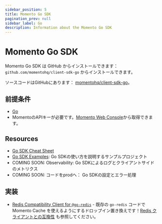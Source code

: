 ```yaml
---
sidebar_position: 5
title: Momento Go SDK
pagination_prev: null
sidebar_label: Go
description: Information about the Momento Go SDK
---
```


# Momento Go SDK

Momento Go SDK は GitHub からインストールできます： `github.com/momentohq/client-sdk-go` からインストールできます。

ソースコードはGitHubにあります： [momentohq/client-sdk-go](https://github.com/momentohq/client-sdk-go)。

## 前提条件

- [Go](https://go.dev/dl/)
- MomentoのAPIキーが必要です。[Momento Web Console](https://console.gomomento.com/)から取得できます。

## Resources

- [Go SDK Cheat Sheet](./cheat-sheet.mdx)
- [Go SDK Examples](https://github.com/momentohq/client-sdk-go/blob/main/examples/README.md): Go SDKの使い方を説明するサンプルプロジェクト
- COMING SOON: Observability: Go SDKによるログとクライアントサイドのメトリクス
- COMING SOON: コードをprodへ： Go SDKの設定とエラー処理

## 実装

- [Redis Compatibility Client for `@go-redis`](https://github.com/momentohq/momento-go-redis-client) - 既存の `go-redis` コードで Momento Cache を使えるようにするドロップイン置き換えです！[Redis クライアントとの互換性](./../../integrations/redis-client-compatibility.md) も参照してください。
